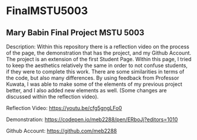 # FinalMSTU5003

## Mary Babin Final Project MSTU 5003

Description: Within this repository there is a reflection video on the process of the page, the demonstration that has the project, and my Github Account. The project is an extension of the first Student Page. Within this page, I tried to keep the aesthetics relatively the same in order to not confuse students, if they were to complete this work. There are some similarities in terms of the code, but also many differences. By using feedback from Professor Kuwata, I was able to make some of the elements of my previous project better, and I also added new elements as well. (Some changes are discussed within the reflection video). 

Reflection Video: https://youtu.be/cfg5gngLFo0

Demonstration: https://codepen.io/meb2288/pen/ERboJj?editors=1010

Github Account: https://github.com/meb2288
